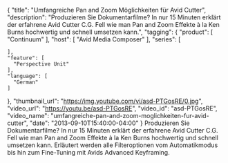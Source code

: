 {
  "title": "Umfangreiche Pan and Zoom Möglichkeiten für Avid Cutter",
  "description": "Produzieren Sie Dokumentarfilme? In nur 15 Minuten erklärt der erfahrene Avid Cutter C.G. Fell wie man Pan and Zoom Effekte à la Ken Burns hochwertig und schnell umsetzen kann.",
  "tagging": {
    "product": [
      "Continuum"
    ],
    "host": [
      "Avid Media Composer"
    ],
    "series": [

    ],
    "feature": [
      "Perspective Unit"
    ],
    "language": [
      "German"
    ]
  },
  "thumbnail_url": "https://img.youtube.com/vi/asd-PTGosRE/0.jpg",
  "video_url": "https://youtu.be/asd-PTGosRE",
  "video_id": "asd-PTGosRE",
  "video_name": "umfangreiche-pan-and-zoom-moglichkeiten-fur-avid-cutter",
  "date": "2013-09-10T15:40:00-04:00"
}
Produzieren Sie Dokumentarfilme? In nur 15 Minuten erklärt der erfahrene Avid Cutter C.G. Fell wie man Pan and Zoom Effekte à la Ken Burns hochwertig und schnell umsetzen kann. Erläutert werden alle Filteroptionen vom Automatikmodus bis hin zum Fine-Tuning mit Avids Advanced Keyframing.
